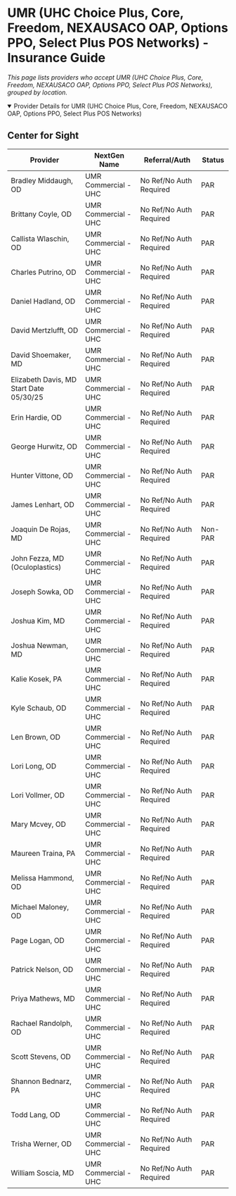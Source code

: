 # UMR (UHC Choice Plus, Core, Freedom, NEXAUSACO OAP, Options PPO, Select Plus POS Networks) - Insurance Guide

*This page lists providers who accept UMR (UHC Choice Plus, Core, Freedom, NEXAUSACO OAP, Options PPO, Select Plus POS Networks), grouped by location.*

<details open><summary>Provider Details for UMR (UHC Choice Plus, Core, Freedom, NEXAUSACO OAP, Options PPO, Select Plus POS Networks)</summary>

## Center for Sight

| Provider | NextGen Name | Referral/Auth | Status |
|----------|-------------|--------------|--------|
| Bradley Middaugh, OD | UMR Commercial - UHC | No Ref/No Auth Required | PAR |
| Brittany Coyle, OD | UMR Commercial - UHC | No Ref/No Auth Required | PAR |
| Callista Wlaschin, OD | UMR Commercial - UHC | No Ref/No Auth Required | PAR |
| Charles Putrino, OD | UMR Commercial - UHC | No Ref/No Auth Required | PAR |
| Daniel Hadland, OD | UMR Commercial - UHC | No Ref/No Auth Required | PAR |
| David Mertzlufft, OD | UMR Commercial - UHC | No Ref/No Auth Required | PAR |
| David Shoemaker, MD | UMR Commercial - UHC | No Ref/No Auth Required | PAR |
| Elizabeth Davis, MD                      Start Date 05/30/25 | UMR Commercial - UHC | No Ref/No Auth Required | PAR |
| Erin Hardie, OD | UMR Commercial - UHC | No Ref/No Auth Required | PAR |
| George Hurwitz, OD | UMR Commercial - UHC | No Ref/No Auth Required | PAR |
| Hunter Vittone, OD | UMR Commercial - UHC | No Ref/No Auth Required | PAR |
| James Lenhart, OD | UMR Commercial - UHC | No Ref/No Auth Required | PAR |
| Joaquin De Rojas, MD | UMR Commercial - UHC | No Ref/No Auth Required | Non-PAR |
| John Fezza, MD (Oculoplastics) | UMR Commercial - UHC | No Ref/No Auth Required | PAR |
| Joseph Sowka, OD | UMR Commercial - UHC | No Ref/No Auth Required | PAR |
| Joshua Kim, MD | UMR Commercial - UHC | No Ref/No Auth Required | PAR |
| Joshua Newman, MD | UMR Commercial - UHC | No Ref/No Auth Required | PAR |
| Kalie Kosek, PA | UMR Commercial - UHC | No Ref/No Auth Required | PAR |
| Kyle Schaub, OD | UMR Commercial - UHC | No Ref/No Auth Required | PAR |
| Len Brown, OD | UMR Commercial - UHC | No Ref/No Auth Required | PAR |
| Lori Long, OD | UMR Commercial - UHC | No Ref/No Auth Required | PAR |
| Lori Vollmer, OD | UMR Commercial - UHC | No Ref/No Auth Required | PAR |
| Mary Mcvey, OD | UMR Commercial - UHC | No Ref/No Auth Required | PAR |
| Maureen Traina, PA | UMR Commercial - UHC | No Ref/No Auth Required | PAR |
| Melissa Hammond, OD | UMR Commercial - UHC | No Ref/No Auth Required | PAR |
| Michael Maloney, OD | UMR Commercial - UHC | No Ref/No Auth Required | PAR |
| Page Logan, OD | UMR Commercial - UHC | No Ref/No Auth Required | PAR |
| Patrick Nelson, OD | UMR Commercial - UHC | No Ref/No Auth Required | PAR |
| Priya Mathews, MD | UMR Commercial - UHC | No Ref/No Auth Required | PAR |
| Rachael Randolph, OD | UMR Commercial - UHC | No Ref/No Auth Required | PAR |
| Scott Stevens, OD | UMR Commercial - UHC | No Ref/No Auth Required | PAR |
| Shannon Bednarz, PA | UMR Commercial - UHC | No Ref/No Auth Required | PAR |
| Todd Lang, OD | UMR Commercial - UHC | No Ref/No Auth Required | PAR |
| Trisha Werner, OD | UMR Commercial - UHC | No Ref/No Auth Required | PAR |
| William Soscia, MD | UMR Commercial - UHC | No Ref/No Auth Required | PAR |

</details>

